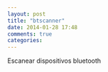 ```yaml
---
layout: post
title: "btscanner"
date: 2014-01-28 17:48
comments: true
categories: 
---
```

Escanear dispositivos bluetooth

